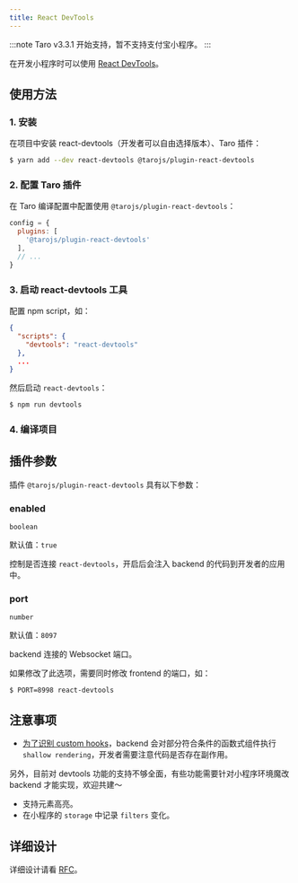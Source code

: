 ```yaml
---
title: React DevTools
---
```


:::note
Taro v3.3.1 开始支持，暂不支持支付宝小程序。
:::

在开发小程序时可以使用 [React DevTools](https://github.com/facebook/react/blob/main/packages/react-devtools/README.md)。

## 使用方法

### 1. 安装

在项目中安装 react-devtools（开发者可以自由选择版本）、Taro 插件：

```sh
$ yarn add --dev react-devtools @tarojs/plugin-react-devtools
```

### 2. 配置 Taro 插件

在 Taro 编译配置中配置使用 `@tarojs/plugin-react-devtools`：

```js title="config/dev.js"
config = {
  plugins: [
    '@tarojs/plugin-react-devtools'
  ],
  // ...
}
```

### 3. 启动 react-devtools 工具

配置 npm script，如：

```json title="packages.json"
{
  "scripts": {
    "devtools": "react-devtools"
  },
  ...
}
```

然后启动 `react-devtools`：

```sh
$ npm run devtools
```

### 4. 编译项目

## 插件参数

插件 `@tarojs/plugin-react-devtools` 具有以下参数：

### enabled

`boolean`

默认值：`true`

控制是否连接 `react-devtools`，开启后会注入 backend 的代码到开发者的应用中。

### port

`number`

默认值：`8097`

backend 连接的 Websocket 端口。

如果修改了此选项，需要同时修改 frontend 的端口，如：

```
$ PORT=8998 react-devtools
```

## 注意事项

- [为了识别 custom hooks](https://github.com/facebook/react/blob/main/packages/react-devtools/OVERVIEW.md#inspecting-hooks)，backend 会对部分符合条件的函数式组件执行 `shallow rendering`，开发者需要注意代码是否存在副作用。

另外，目前对 devtools 功能的支持不够全面，有些功能需要针对小程序环境魔改 backend 才能实现，欢迎共建～

- 支持元素高亮。
- 在小程序的 `storage` 中记录 `filters` 变化。

## 详细设计

详细设计请看 [RFC](https://github.com/NervJS/taro-rfcs/blob/master/rfcs/0005-react-devtools.md)。
